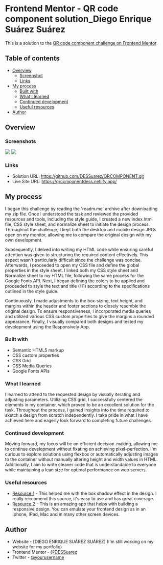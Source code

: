 # Frontend Mentor - QR code component solution_Diego Enrique Suárez Suárez

This is a solution to the [QR code component challenge on Frontend Mentor](https://www.frontendmentor.io/challenges/qr-code-component-iux_sIO_H). 

## Table of contents

- [Overview](#overview)
  - [Screenshot](#screenshot)
  - [Links](#links)
- [My process](#my-process)
  - [Built with](#built-with)
  - [What I learned](#what-i-learned)
  - [Continued development](#continued-development)
  - [Useful resources](#useful-resources)
- [Author](#author)

## Overview

### Screenshots

![](./DESKTOP%20Final%20Design%20QRCOMPONENT.png)
![](./MOBILE%20Final%20Design%20QRCOMPONENT.png)

### Links

- Solution URL: https://github.com/DESSuarez/QRCOMPONENT.git
- Live Site URL: https://qrcomponentdess.netlify.app/


## My process
I began this challenge by reading the 'readm.me' archive after downloading my zip file. Once I understood the task and reviewed the provided resources and tools, including the style guide, I created a new index.html file, CSS style sheet, and normalize sheet to initiate the design process. Throughout the challenge, I kept both the desktop and mobile design JPGs open on my monitor, allowing me to compare the original design with my own development.

Subsequently, I delved into writing my HTML code while ensuring careful attention was given to structuring the required content effectively. This aspect wasn't particularly difficult since the challenge was concise. Afterwards, I proceeded to open my CSS file and define the global properties in the style sheet. I linked both my CSS style sheet and Normalize sheet to my HTML file, following the same process for the Google Fonts API. Next, I began defining the colors to be applied and proceeded to style the text and title (H1) according to the specifications outlined in the style guide.

Continuously, I made adjustments to the box-sizing, text height, and margins within the header and footer sections to closely resemble the original design. To ensure responsiveness, I incorporated media queries and utilized various CSS custom properties to give the margins a rounded appearance. Finally, I visually compared both designs and tested my development using the Responsively App.


### Built with

- Semantic HTML5 markup
- CSS custom properties
- CSS Grid
- CSS Media Queries
- Google Fonts APIs


### What I learned

I learned to attend to the requested design by visually iterating and adjusting parameters. Utilizing CSS grid, I successfully centered the elements in my container, which proved to be an excellent solution for the task. Throughout the process, I gained insights into the time required to sketch a design from scratch independently. I take pride in what I have achieved here and eagerly look forward to completing future challenges.


### Continued development

Moving forward, my focus will be on efficient decision-making, allowing me to continue development without fixating on achieving pixel-perfection. I'm curious to explore solutions using flexbox or automatically adjusting images to the container without manually altering height and width values in HTML. Additionally, I aim to write cleaner code that is understandable to everyone while maintaining a lean size for optimal performance on web servers.


### Useful resources

- [Resource 1](https://www.cssmatic.com/box-shadow) - This helped me with the box shadow effect in the design. I really reccomend this source, it's easy to use and has great coverage.
- [Resource 2](https://responsively.app/download/) - This is an amazing app that helps with building a responsive design. You can emulate your frontend design as in an Iphone, IPad, Mac and in many other screen devices. 


## Author

- Website - [DIEGO ENRIQUE SUÁREZ SUÁREZ] (I'm still working on my website for my portfolio)
- Frontend Mentor - [@DESSuarez](https://www.frontendmentor.io/profile/DESSuarez)
- Twitter - [@yourusername](https://www.twitter.com/yourusername)




